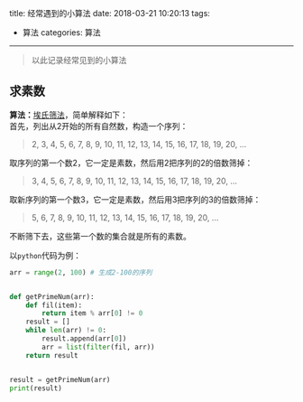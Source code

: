 title: 经常遇到的小算法
date: 2018-03-21 10:20:13
tags: 
- 算法
categories: 算法
---
> 以此记录经常见到的小算法

## 求素数
**算法：**[埃氏筛法](https://baike.baidu.com/item/%E5%9F%83%E6%8B%89%E6%89%98%E8%89%B2%E5%B0%BC%E7%AD%9B%E9%80%89%E6%B3%95)，简单解释如下：  
首先，列出从2开始的所有自然数，构造一个序列：
> 2, 3, 4, 5, 6, 7, 8, 9, 10, 11, 12, 13, 14, 15, 16, 17, 18, 19, 20, ...

取序列的第一个数2，它一定是素数，然后用2把序列的2的倍数筛掉：
> 3, 4, 5, 6, 7, 8, 9, 10, 11, 12, 13, 14, 15, 16, 17, 18, 19, 20, ...

取新序列的第一个数3，它一定是素数，然后用3把序列的3的倍数筛掉：
>5, 6, 7, 8, 9, 10, 11, 12, 13, 14, 15, 16, 17, 18, 19, 20, ...

不断筛下去，这些第一个数的集合就是所有的素数。

以`python`代码为例：
``` python
arr = range(2, 100) # 生成2-100的序列


def getPrimeNum(arr):
    def fil(item):
        return item % arr[0] != 0
    result = []    
    while len(arr) != 0:
        result.append(arr[0])
        arr = list(filter(fil, arr))
    return result


result = getPrimeNum(arr)
print(result)
```
<!-- more -->